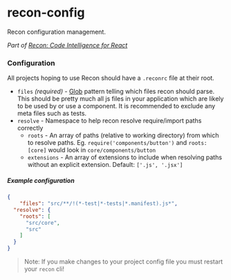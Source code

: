 recon-config
============

Recon configuration management.

*Part of [Recon: Code Intelligence for React](github.com/lystable.recon)*

### Configuration

All projects hoping to use Recon should have a `.reconrc` file at their root.

- `files` *(required)* - [Glob](https://en.wikipedia.org/wiki/Glob_(programming)) pattern telling which files
recon should parse. This should be pretty much all js files in your application which are likely to
be used by or use a component. It is recommended to exclude any meta files such as tests.
- `resolve` - Namespace to help recon resolve require/import paths correctly
  - `roots` - An array of paths (relative to working directory) from which to resolve paths.
  Eg. `require('components/button')` and `roots: [core]` would look in `core/components/button`
  - `extensions` - An array of extensions to include when resolving paths without an explicit extension.
  Default: `['.js', '.jsx']`

##### Example configuration

```json
{
	"files": "src/**/!(*-test|*-tests|*.manifest).js*",
  "resolve": {
    "roots": [
      "src/core",
      "src"
    ]
  }
}
```

> Note: If you make changes to your project config file you must restart your `recon` cli!
